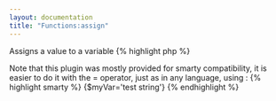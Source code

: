 ```yaml
---
layout: documentation
title: "Functions:assign"
---
```


Assigns a value to a variable
{% highlight php %}
<?php
assign(mixed $value, string $var)
{% endhighlight %}

* **value**: the value that you want to save
* **var**: the variable name (without the leading $)


## Example
{% highlight smarty %}
{assign 'test string' myVar}
Variable contains: {$myVar}
{% endhighlight %}

## Output
{% highlight text %}
Variable contains: test string
{% endhighlight %}

> Note that this plugin was mostly provided for smarty compatibility, it is easier to do it with the = operator, just as in any language, using :

{% highlight smarty %}
{$myVar='test string'}
{% endhighlight %}